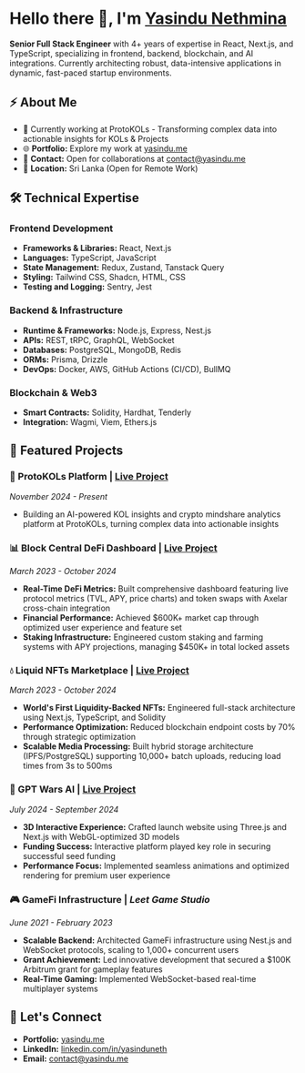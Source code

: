 # Hello there 👋, I'm [Yasindu Nethmina](https://www.yasindu.me)

**Senior Full Stack Engineer** with 4+ years of expertise in React, Next.js, and TypeScript, specializing in frontend, backend, blockchain, and AI integrations. Currently architecting robust, data-intensive applications in dynamic, fast-paced startup environments.

## ⚡️ About Me

- 🚀 Currently working at ProtoKOLs - Transforming complex data into actionable insights for KOLs & Projects
- 🌐 **Portfolio:** Explore my work at [yasindu.me](https://www.yasindu.me)
- 📧 **Contact:** Open for collaborations at contact@yasindu.me
- 📍 **Location:** Sri Lanka (Open for Remote Work)

## 🛠️ Technical Expertise

### **Frontend Development**
- **Frameworks & Libraries:** React, Next.js
- **Languages:** TypeScript, JavaScript
- **State Management:** Redux, Zustand, Tanstack Query
- **Styling:** Tailwind CSS, Shadcn, HTML, CSS
- **Testing and Logging:** Sentry, Jest

### **Backend & Infrastructure**
- **Runtime & Frameworks:** Node.js, Express, Nest.js
- **APIs:** REST, tRPC, GraphQL, WebSocket
- **Databases:** PostgreSQL, MongoDB, Redis
- **ORMs:** Prisma, Drizzle
- **DevOps:** Docker, AWS, GitHub Actions (CI/CD), BullMQ

### **Blockchain & Web3**
- **Smart Contracts:** Solidity, Hardhat, Tenderly
- **Integration:** Wagmi, Viem, Ethers.js

## 🚀 Featured Projects

### **💎 ProtoKOLs Platform** | [Live Project](https://www.protokols.io)
*November 2024 - Present*

- Building an AI-powered KOL insights and crypto mindshare analytics platform at ProtoKOLs, turning complex data into actionable insights

### **📊 Block Central DeFi Dashboard** | [Live Project](https://app.blockcentral.io)
*March 2023 - October 2024*

- **Real-Time DeFi Metrics:** Built comprehensive dashboard featuring live protocol metrics (TVL, APY, price charts) and token swaps with Axelar cross-chain integration
- **Financial Performance:** Achieved $600K+ market cap through optimized user experience and feature set
- **Staking Infrastructure:** Engineered custom staking and farming systems with APY projections, managing $450K+ in total locked assets

### **💧 Liquid NFTs Marketplace** | [Live Project](https://liquidnfts.finance/)
*March 2023 - October 2024*

- **World's First Liquidity-Backed NFTs:** Engineered full-stack architecture using Next.js, TypeScript, and Solidity
- **Performance Optimization:** Reduced blockchain endpoint costs by 70% through strategic optimization
- **Scalable Media Processing:** Built hybrid storage architecture (IPFS/PostgreSQL) supporting 10,000+ batch uploads, reducing load times from 3s to 500ms

### **🤖 GPT Wars AI** | [Live Project](https://www.gptwars.ai)
*July 2024 - September 2024*

- **3D Interactive Experience:** Crafted launch website using Three.js and Next.js with WebGL-optimized 3D models
- **Funding Success:** Interactive platform played key role in securing successful seed funding
- **Performance Focus:** Implemented seamless animations and optimized rendering for premium user experience

### **🎮 GameFi Infrastructure** | *Leet Game Studio*
*June 2021 - February 2023*

- **Scalable Backend:** Architected GameFi infrastructure using Nest.js and WebSocket protocols, scaling to 1,000+ concurrent users
- **Grant Achievement:** Led innovative development that secured a $100K Arbitrum grant for gameplay features
- **Real-Time Gaming:** Implemented WebSocket-based real-time multiplayer systems

## 🤝 Let's Connect

- **Portfolio:** [yasindu.me](https://www.yasindu.me)
- **LinkedIn:** [linkedin.com/in/yasinduneth](https://www.linkedin.com/in/yasinduneth)
- **Email:** contact@yasindu.me
